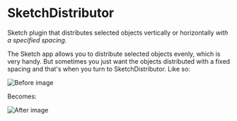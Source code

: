 # SketchDistributor
Sketch plugin that distributes selected objects vertically or horizontally *with a specified spacing*.

The Sketch app allows you to distribute selected objects evenly, which is very handy. But sometimes you just want the objects distributed with a fixed spacing and that's when you turn to SketchDistributor. Like so:

![Before image](https://github.com/PEZ/SketchDistributor/blob/master/needs-distribution.png "Before distribution")

Becomes:

![After image](https://github.com/PEZ/SketchDistributor/blob/master/distributed.png "After distribution")
